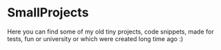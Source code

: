 # SmallProjects
Here you can find some of my old tiny projects, code snippets, made for tests, fun or university or which were created long time ago :)
